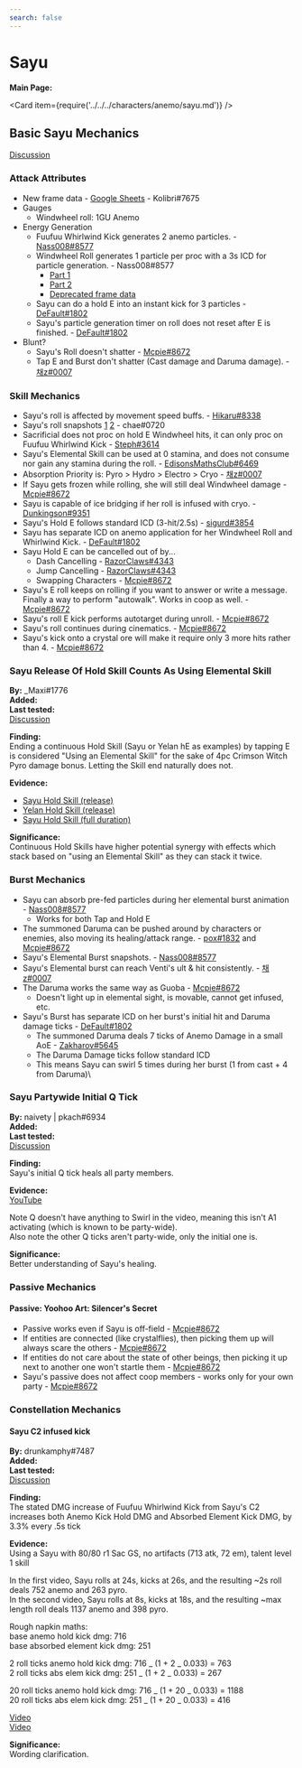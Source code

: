 ```yaml
---
search: false
---
```


# Sayu

**Main Page:**

<Card item={require('../../../characters/anemo/sayu.md')} />

## Basic Sayu Mechanics

[Discussion](https://tickets.deeznuts.moe/ticket-archive/attachments_873816131952070666_878384038103097364_transcript-sayu-basic-mechanics.html)

### Attack Attributes

* New frame data - [Google Sheets](https://docs.google.com/spreadsheets/d/1vLH6ZiAhb7G-f5ecYy-sPLoCdouA5krMixtgh9ITX2Q/edit?usp=sharing) - Kolibri\#7675
* Gauges
  * Windwheel roll: 1GU Anemo
* Energy Generation
  * Fuufuu Whirlwind Kick generates 2 anemo particles. - [Nass008#8577](https://youtu.be/mu5q-BSjOQQ)
  * Windwheel Roll generates 1 particle per proc with a 3s ICD for particle generation. - Nass008#8577
    * [Part 1](https://youtu.be/QF9skUTnJmY)
    * [Part 2](https://youtu.be/vrk5D-6fCME)
    * [Deprecated frame data](https://imgur.com/PKGxrTT)
  * Sayu can do a hold E into an instant kick for 3 particles - [DeFault#1802](https://youtu.be/rlztgVXikw4)
  * Sayu's particle generation timer on roll does not reset after E is finished. - [DeFault#1802](https://youtu.be/H15YvXdoPB4)
* Blunt?
  * Sayu's Roll doesn't shatter - [Mcpie#8672](https://youtu.be/HawcofVHV6I)
  * Tap E and Burst don't shatter (Cast damage and Daruma damage). - [채z#0007](https://youtu.be/p4LjYgzw74Q)

### Skill Mechanics

* Sayu's roll is affected by movement speed buffs. - [Hikaru#8338](https://youtu.be/zlPtLamzvVg)
* Sayu's roll snapshots [1](https://youtu.be/fM_7247lDqk) [2](https://youtu.be/XrN4D5es3-g) - chae#0720
* Sacrificial does not proc on hold E Windwheel hits, it can only proc on Fuufuu Whirlwind Kick - [Steph#3614](https://www.youtube.com/watch?v=A_QoytoKyZw)
* Sayu's Elemental Skill can be used at 0 stamina, and does not consume nor gain any stamina during the roll. - [EdisonsMathsClub#6469](https://www.youtube.com/watch?v=EboCmsXMfIo&feature=youtu.be)
* Absorption Priority is: Pyro > Hydro > Electro > Cryo - [채z#0007](https://youtu.be/E8hTyByWYF0)
* If Sayu gets frozen while rolling, she will still deal Windwheel damage - [Mcpie#8672](https://youtu.be/HawcofVHV6I)
* Sayu is capable of ice bridging if her roll is infused with cryo. - [Dunkingson#9351](https://imgur.com/a/gUFyt8Y)
* Sayu's Hold E follows standard ICD (3-hit/2.5s) - [sigurd#3854](https://youtu.be/ko1xQoItN30)
* Sayu has separate ICD on anemo application for her Windwheel Roll and Whirlwind Kick. - [DeFault#1802](https://youtu.be/ssYgLkdNzq8)
* Sayu Hold E can be cancelled out of by...
  * Dash Cancelling - [RazorClaws#4343](https://www.youtube.com/watch?v=vwKnua1AOCI)
  * Jump Cancelling - [RazorClaws#4343](https://www.youtube.com/watch?v=NWDobcF8vpg)
  * Swapping Characters - [Mcpie#8672](https://i.imgur.com/SUEmTnj.mp4)
* Sayu's E roll keeps on rolling if you want to answer or write a message. Finally a way to perform "autowalk". Works in coop as well. - [Mcpie#8672](https://i.imgur.com/bbliYsk.mp4)
* Sayu's roll E kick performs autotarget during unroll. - [Mcpie#8672](https://i.imgur.com/AmJdNSP.mp4)
* Sayu's roll continues during cinematics. - [Mcpie#8672](https://i.imgur.com/GH6nirt.mp4)
* Sayu's kick onto a crystal ore will make it require only 3 more hits rather than 4. - [Mcpie#8672](https://i.imgur.com/1OqLOWP.mp4)

### Sayu Release Of Hold Skill Counts As Using Elemental Skill

**By:** \_Maxi\#1776  
**Added:** <Version date="2022-09-05" />  
**Last tested:** <Version date="2022-09-05" />  
[Discussion](https://tickets.deeznuts.moe/transcripts/sayu-release-of-hold-skill-counts-as-using-elemental-skill)

**Finding:**  
Ending a continuous Hold Skill (Sayu or Yelan hE as examples) by tapping E is considered "Using an Elemental Skill" for the sake of 4pc Crimson Witch Pyro damage bonus. Letting the Skill end naturally does not.  

**Evidence:**  
* [Sayu Hold Skill (release)](https://youtu.be/pmm2wgmug5M)
* [Yelan Hold Skill (release)](https://youtu.be/ZJPxex4qw9U)
* [Sayu Hold Skill (full duration)](https://youtu.be/LJhHfJHWt4k)  

**Significance:**  
Continuous Hold Skills have higher potential synergy with effects which stack based on "using an Elemental Skill" as they can stack it twice.  

### Burst Mechanics

* Sayu can absorb pre-fed particles during her elemental burst animation - [Nass008#8577](https://youtu.be/bdHedirf9VA)
  * Works for both Tap and Hold E
* The summoned Daruma can be pushed around by characters or enemies, also moving its healing/attack range. - [pox#1832](https://www.youtube.com/watch?v=xwFdbiW44Us) and [Mcpie#8672](https://youtu.be/V2C8a2WLugk)
* Sayu's Elemental Burst snapshots. - [Nass008#8577](https://youtu.be/rK3JGXBc-eo)
* Sayu's Elemental burst can reach Venti's ult & hit consistently. - [채z#0007](https://imgur.com/a/QPWqZbh)
* The Daruma works the same way as Guoba - [Mcpie#8672](https://i.imgur.com/UweRgyV.mp4)
  * Doesn't light up in elemental sight, is movable, cannot get infused, etc.
* Sayu's Burst has separate ICD on her burst's initial hit and Daruma damage ticks - [DeFault#1802](https://youtu.be/KLy1f8aKkBg)
  * The summoned Daruma deals 7 ticks of Anemo Damage in a small AoE - [Zakharov#5645](https://imgur.com/a/wyIaelB)
  * The Daruma Damage ticks follow standard ICD
  * This means Sayu can swirl 5 times during her burst (1 from cast + 4 from Daruma)\

### Sayu Partywide Initial Q Tick

**By:** naivety | pkach\#6934  
**Added:** <Version date="2022-09-05" />  
**Last tested:** <Version date="2022-09-05" />  
[Discussion](https://tickets.deeznuts.moe/transcripts/sayu-partywide-initial-q-tick)

**Finding:**  
Sayu's initial Q tick heals all party members.  
  
**Evidence:**  
[YouTube](https://youtu.be/Rr2PrRWWbs0)
  
Note Q doesn't have anything to Swirl in the video, meaning this isn't A1 activating \(which is known to be party-wide\).  
Also note the other Q ticks aren't party-wide, only the initial one is.  
  
**Significance:**  
Better understanding of Sayu's healing.  

### Passive Mechanics

#### Passive: Yoohoo Art: Silencer's Secret

* Passive works even if Sayu is off-field - [Mcpie#8672](https://i.imgur.com/xUpatkg.mp4)
* If entities are connected (like crystalflies), then picking them up will always scare the others - [Mcpie#8672](https://i.imgur.com/wjFjETt.mp4)
* If entities do not care about the state of other beings, then picking it up next to another one won't startle them - [Mcpie#8672](https://i.imgur.com/xUpatkg.mp4)
* Sayu's passive does not affect coop members - works only for your own party - [Mcpie#8672](https://i.imgur.com/i41t4tD.mp4)

### Constellation Mechanics

#### Sayu C2 infused kick

**By:** drunkamphy#7487  
**Added:** <Version date="2021-09-25" />  
**Last tested:** <VersionHl date="2021-09-25" />  
[Discussion](https://tickets.deeznuts.moe/ticket-archive/attachments_881438570236235786_891207395609554995_transcript-sayu-ball-c2-infused-kick.html)

**Finding:**  
The stated DMG increase of Fuufuu Whirlwind Kick from Sayu's C2 increases both Anemo Kick Hold DMG and Absorbed Element Kick DMG, by 3.3% every .5s tick

**Evidence:**  
Using a Sayu with 80/80 r1 Sac GS, no artifacts (713 atk, 72 em), talent level 1 skill

In the first video, Sayu rolls at 24s, kicks at 26s, and the resulting ~2s roll deals 752 anemo and 263 pyro.  
In the second video, Sayu rolls at 8s, kicks at 18s, and the resulting ~max length roll deals 1137 anemo and 398 pyro.

Rough napkin maths:  
base anemo hold kick dmg: 716  
base absorbed element kick dmg: 251

2 roll ticks anemo hold kick dmg: 716 _ (1 + 2 _ 0.033) = 763  
2 roll ticks abs elem kick dmg: 251 _ (1 + 2 _ 0.033) = 267

20 roll ticks anemo hold kick dmg: 716 _ (1 + 20 _ 0.033) = 1188  
20 roll ticks abs elem kick dmg: 251 _ (1 + 20 _ 0.033) = 416

[Video](https://www.youtube.com/watch?v=EeB9czD78KQ)  
[Video](https://www.youtube.com/watch?v=-nyGLWR1pA0)

**Significance:**  
Wording clarification.
